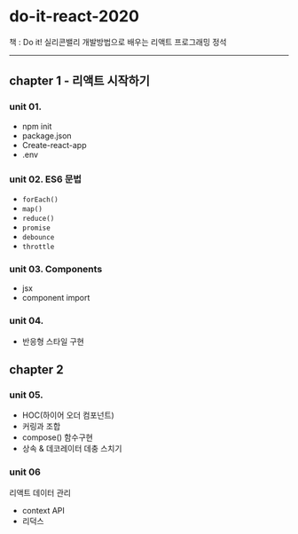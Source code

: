 # do-it-react-2020

책 : Do it! 실리콘밸리 개발방법으로 배우는 리액트 프로그래밍 정석

---

## chapter 1 - 리액트 시작하기

### unit 01.

- npm init
- package.json
- Create-react-app
- .env

### unit 02. ES6 문법

- `forEach()`
- `map()`
- `reduce()`
- `promise`
- `debounce`
- `throttle`

### unit 03. Components

- jsx
- component import

### unit 04. 
- 반응형 스타일 구현

## chapter 2 
### unit 05.
- HOC(하이어 오더 컴포넌트)
- 커링과 조합
- compose() 함수구현
- 상속 & 데코레이터 데충 스치기

### unit 06
리액트 데이터 관리
- context API
- 리덕스



